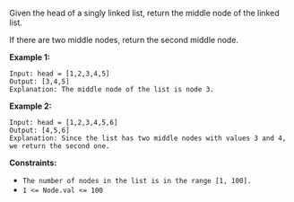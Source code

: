 Given the head of a singly linked list, return the middle node of the linked list.

If there are two middle nodes, return the second middle node.


**Example 1:**
```
Input: head = [1,2,3,4,5]
Output: [3,4,5]
Explanation: The middle node of the list is node 3.
```
**Example 2:**
```
Input: head = [1,2,3,4,5,6]
Output: [4,5,6]
Explanation: Since the list has two middle nodes with values 3 and 4, we return the second one.
``` 

**Constraints:**

- `The number of nodes in the list is in the range [1, 100].`
- `1 <= Node.val <= 100`
